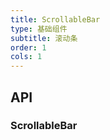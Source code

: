 ```yaml
---
title: ScrollableBar
type: 基础组件
subtitle: 滚动条
order: 1
cols: 1
---
```


## API

### ScrollableBar


